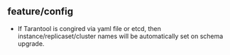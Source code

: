 ## feature/config

* If Tarantool is congired via yaml file or etcd, then
  instance/replicaset/cluster names will be automatically set on schema upgrade.

